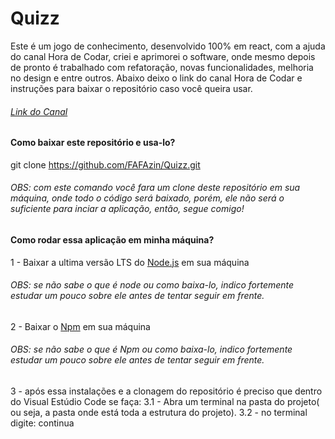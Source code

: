 # Quizz

Este é um jogo de conhecimento, desenvolvido 100% em react, com a ajuda do canal Hora de Codar, criei e aprimorei o software, onde mesmo depois de pronto é trabalhado com refatoração, novas funcionalidades, melhoria no design e entre outros. Abaixo deixo o link do canal Hora de Codar e instruções para baixar o repositório caso você queira usar. 

###### <a href='https://www.youtube.com/@MatheusBattisti'>Link do Canal</a>

#### Como baixar este repositório e usa-lo?
 git clone https://github.com/FAFAzin/Quizz.git
 ###### OBS: com este comando você fara um clone deste repositório em sua máquina, onde todo o código será baixado, porém, ele não será o suficiente para inciar a aplicação, então, segue comigo!

 #### Como rodar essa aplicação em minha máquina?

 1 - Baixar a ultima versão LTS do <a href='https://nodejs.org/en/'>Node.js</a> em sua máquina
###### OBS: se não sabe o que é node ou como baixa-lo, indico fortemente estudar um pouco sobre ele antes de tentar seguir em frente.
 2 - Baixar o <a href='https://www.npmjs.com/'>Npm</a> em sua máquina
###### OBS: se não sabe o que é Npm ou como baixa-lo, indico fortemente estudar um pouco sobre ele antes de tentar seguir em frente.
3 - após essa instalações e a clonagem do repositório é preciso que dentro do Visual Estúdio Code se faça: 
3.1 - Abra um terminal na pasta do projeto( ou seja, a pasta onde está toda a estrutura do projeto).
3.2 - no terminal digite: continua